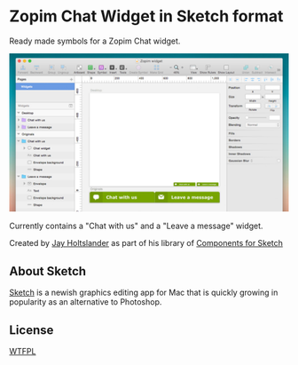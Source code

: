 Zopim Chat Widget in Sketch format
=========================================

Ready made symbols for a Zopim Chat widget.

![ScreenShot](preview.jpg) 

Currently contains a "Chat with us" and a "Leave a message" widget.

Created by [Jay Holtslander](http://jay.holtslander.com) as part of his library of [Components for Sketch](https://github.com/JayHoltslander/Components-for-Sketch)


About Sketch
------------

[Sketch](http://bohemiancoding.com/sketch/) is a newish graphics editing app for Mac that is quickly growing in popularity as an alternative to Photoshop. 


License
------------
[WTFPL](http://www.wtfpl.net/)
